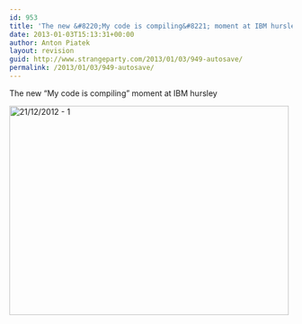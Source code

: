 ```yaml
---
id: 953
title: 'The new &#8220;My code is compiling&#8221; moment at IBM hursley'
date: 2013-01-03T15:13:31+00:00
author: Anton Piatek
layout: revision
guid: http://www.strangeparty.com/2013/01/03/949-autosave/
permalink: /2013/01/03/949-autosave/
---
```

The new &#8220;My code is compiling&#8221; moment at IBM hursley

<div class="wdgpo_gplus_attachments">
  <p class="wdgpo_gplus_attachment wdgpo_gplus_photo_attachment">
    <a class="wdgpo_gplus_photo_attachment_full_size" href="https://lh6.googleusercontent.com/-Xv19vAyBsPY/UNR9t_zGkcI/AAAAAAAABqc/zJAS5GnyfyA/photo.jpg"><img alt="21/12/2012 - 1" src="https://lh6.googleusercontent.com/-Xv19vAyBsPY/UNR9t_zGkcI/AAAAAAAABqc/zJAS5GnyfyA/w497-h373/photo.jpg" width="497" height="373" /></a>
  </p>
</div>